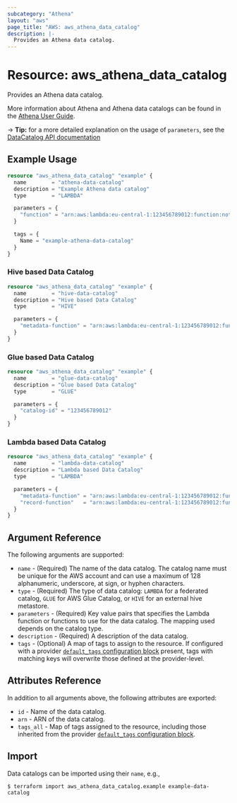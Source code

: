 ```yaml
---
subcategory: "Athena"
layout: "aws"
page_title: "AWS: aws_athena_data_catalog"
description: |-
  Provides an Athena data catalog.
---
```


# Resource: aws_athena_data_catalog

Provides an Athena data catalog.

More information about Athena and Athena data catalogs can be found in the [Athena User Guide](https://docs.aws.amazon.com/athena/latest/ug/what-is.html).

-> **Tip:** for a more detailed explanation on the usage of `parameters`, see the [DataCatalog API documentation](https://docs.aws.amazon.com/athena/latest/APIReference/API_DataCatalog.html)

## Example Usage

```terraform
resource "aws_athena_data_catalog" "example" {
  name        = "athena-data-catalog"
  description = "Example Athena data catalog"
  type        = "LAMBDA"

  parameters = {
    "function" = "arn:aws:lambda:eu-central-1:123456789012:function:not-important-lambda-function"
  }

  tags = {
    Name = "example-athena-data-catalog"
  }
}
```

### Hive based Data Catalog

```terraform
resource "aws_athena_data_catalog" "example" {
  name        = "hive-data-catalog"
  description = "Hive based Data Catalog"
  type        = "HIVE"

  parameters = {
    "metadata-function" = "arn:aws:lambda:eu-central-1:123456789012:function:not-important-lambda-function"
  }
}
```

### Glue based Data Catalog

```terraform
resource "aws_athena_data_catalog" "example" {
  name        = "glue-data-catalog"
  description = "Glue based Data Catalog"
  type        = "GLUE"

  parameters = {
    "catalog-id" = "123456789012"
  }
}
```

### Lambda based Data Catalog

```terraform
resource "aws_athena_data_catalog" "example" {
  name        = "lambda-data-catalog"
  description = "Lambda based Data Catalog"
  type        = "LAMBDA"

  parameters = {
    "metadata-function" = "arn:aws:lambda:eu-central-1:123456789012:function:not-important-lambda-function-1"
    "record-function"   = "arn:aws:lambda:eu-central-1:123456789012:function:not-important-lambda-function-2"
  }
}
```

## Argument Reference

The following arguments are supported:

- `name` - (Required) The name of the data catalog. The catalog name must be unique for the AWS account and can use a maximum of 128 alphanumeric, underscore, at sign, or hyphen characters.
- `type` - (Required) The type of data catalog: `LAMBDA` for a federated catalog, `GLUE` for AWS Glue Catalog, or `HIVE` for an external hive metastore.
- `parameters` - (Required) Key value pairs that specifies the Lambda function or functions to use for the data catalog. The mapping used depends on the catalog type.
- `description` - (Required) A description of the data catalog.
- `tags` - (Optional) A map of tags to assign to the resource. If configured with a provider [`default_tags` configuration block](https://registry.terraform.io/providers/hashicorp/aws/latest/docs#default_tags-configuration-block) present, tags with matching keys will overwrite those defined at the provider-level.

## Attributes Reference

In addition to all arguments above, the following attributes are exported:

- `id` - Name of the data catalog.
- `arn` - ARN of the data catalog.
- `tags_all` - Map of tags assigned to the resource, including those inherited from the provider [`default_tags` configuration block](https://registry.terraform.io/providers/hashicorp/aws/latest/docs#default_tags-configuration-block).

## Import

Data catalogs can be imported using their `name`, e.g.,

```
$ terraform import aws_athena_data_catalog.example example-data-catalog
```
